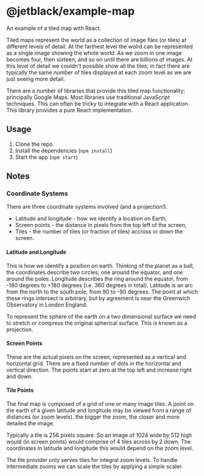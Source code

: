 # @jetblack/example-map

An example of a tiled map with React.

Tiled maps represent the world as a collection of image files (or tiles) at different levels of detail.
At the farthest level the wolrd can be represented as a single image showing the whole world.
As we zoom in one image becomes four, then sixteen, and so on until there are billions of images.
At this level of detail we couldn't possible show all the tiles; in fact
there are typically the same number of tiles displayed at each zoom level as we are just seeing
more detail.

There are a number of libraries that provide this tiled map functionality;
principally Google Maps. Most libraries use traditional JavaScript techniques. This can often be tricky to integrate with a React application.
This library provides a pure React implementation.

## Usage

1. Clone the repo.
2. Install the dependencies (`npm install`)
3. Start the app (`npm start`)

## Notes

### Coordinate Systems

There are three coordinate systems involved (and a projection!).

* Latitude and longitude - how we identify a location on Earth,
* Screen points - the distance in pixels from the top left of the screen,
* Tiles - the number of tiles (or fraction of tiles) accross or down the screen.

#### Latitude and Longitude

This is how we identify a position on earth. Thinking of the planet as a ball,
the coordinates describe two circles; one around the equator, and one around the poles. Longitude describes the ring around the equator, from -180 degrees to +180 degrees (i.e. 360 degrees in total). Latitude is an arc from the north to the south pole, from 90 to -90 degrees. The point at which these rings intersect is arbitrary, but by agreement is near the
Greenwich Observatory in London England.

To represent the sphere of the earth on a two dimensional surface
we need to stretch or compress the original spherical surface. This is
known as a projection.

#### Screen Points

These are the actual pixels on the screen, represented as a vertical and
horizontal grid. There are a fixed number of dots in the horizontal and vertical direction.
The points atart at zero at the top left and increase right and down.

#### Tile Points

The final map is composed of a grid of one or many image tiles. A point on
the earth of a given latitude and longitude may be viewed from a range of
distances (or zoom levels). the bigger the zoom, the closer and more detailed the image.

Typically a tile is 256 pixels square. So an image of 1024 wide by 512 high
would (in screen points) would comprise of 4 tiles across by 2 down.
The coordinates in latitude and longitude this would depend on
the zoom level.

The tile provider only serves tiles for integral zoom levels. To handle
intermediate zooms we can scale the tiles by applying a simple scaler.